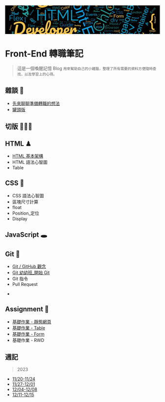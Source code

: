 ![image](https://github.com/ChloeTseng064/ChloeTseng064/blob/main/githubbanner.jpg)  

Front-End 轉職筆記 
===

> 這是一個喚醒記憶 Blog
<small> 用來幫助自己的小雞腦，整理了所有需要的資料方便隨時查找，以及學習上的心得。</small>

雜談 💬
---
- [先來聊聊準備轉職的想法](https://github.com/ChloeTseng064/F2E_studynotes/blob/main/folder/about%20change%20roles.md)
- [罐頭版](folder/can.md)

切版 👩🏻‍💻
---

HTML ♟
---
* [HTML 基本架構](https://github.com/ChloeTseng064/F2E_studynotes/blob/main/folder/BasicHTML.md)  
* HTML 語法心智圖  
* Table


CSS 🎨
---
* CSS 語法心智圖
* 區塊尺寸計算
* float
* Position_定位
* Display

JavaScript 🕳️
---

Git :memo:
---
* [Git / GitHub 觀念](https://github.com/ChloeTseng064/F2E_studynotes/blob/main/folder/Git%26GitHub.md)
* [Git 幼幼班_開始 Git](https://github.com/ChloeTseng064/F2E_studynotes/blob/main/folder/letsGit.md)
* Git 指令
* Pull Request
- 

Assignment 💯
---
* [基礎作業 - 靜態網頁](https://github.com/ChloeTseng064/F2E_studynotes/blob/main/folder/homework_lesson3.md)
* [基礎作業 - Table](https://github.com/ChloeTseng064/F2E_studynotes/blob/main/folder/homework_table.md)
* [基礎作業 - Form](https://github.com/ChloeTseng064/F2E_studynotes/blob/main/folder/homework_form.md)
* 基礎作業 - RWD

週記
---
> 2023
- [11/20-11/24](folder/wastebook/11.20-11.24.md)
- [11/27-12/01](folder/wastebook/11.27-12.01.md)
- [12/04-12/08](folder/wastebook/12.04-12.08.md)
- [12/11-12/15](folder/wastebook/12.11-12.15.md)

